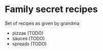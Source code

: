 # Family secret recipes

Set of recipes as given by grandma

- pizzas (TODO)
- sauces (TODO)
- spreads (TODO)
